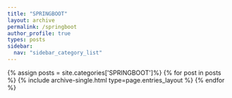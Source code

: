 ```yaml
---
title: "SPRINGBOOT"
layout: archive
permalink: /springboot
author_profile: true
types: posts
sidebar:
  nav: "sidebar_category_list"
---
```


{% assign posts = site.categories['SPRINGBOOT']%}
{% for post in posts %}
  {% include archive-single.html type=page.entries_layout %}
{% endfor %}


